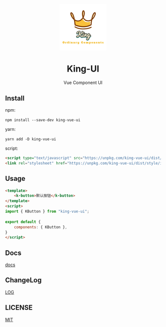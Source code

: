 <p align="center">
    <img src="/docs/.vuepress/public/img/logo/logo-slogan.png" width="30%">
</p>

<div style="text-align: center;">
    <h1>King-UI</h1>
    <span>Vue Component UI</span>
</div>

## Install
npm:

`npm install --save-dev king-vue-ui`

yarn:

`yarn add -D king-vue-ui`

script:
```html
<script type="text/javascript" src="https://unpkg.com/king-vue-ui/dist/index.min.js"></script>
<link rel="stylesheet" href="https://unpkg.com/king-vue-ui/dist/style/index.css">
```

## Usage
```html
<template>
    <k-button>默认按钮</k-button>
</template>
<script>
import { KButton } from "king-vue-ui";

export default {
    components: { KButton },  
}
</script>
```

## Docs
[docs](https://zxcvb2850.github.io/king-ui/)

## ChangeLog
[LOG](CHANGELOG.md)

## LICENSE
[MIT](LICENSE)

